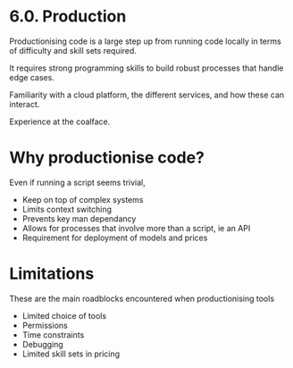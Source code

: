 # 6.0. Production

Productionising code is a large step up from running code locally in terms of difficulty and skill sets required. 

It requires strong programming skills to build robust processes that handle edge cases. 

Familiarity with a cloud platform, the different services, and how these can interact. 

Experience at the coalface.

# Why productionise code?

Even if running a script seems trivial, 

- Keep on top of complex systems
- Limits context switching
- Prevents key man dependancy
- Allows for processes that involve more than a script, ie an API
- Requirement for deployment of models and prices

# Limitations

These are the main roadblocks encountered when productionising tools

- Limited choice of tools
- Permissions
- Time constraints
- Debugging
- Limited skill sets in pricing

